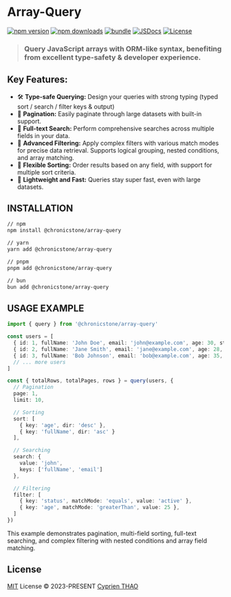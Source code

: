 # Array-Query

[![npm version][npm-version-src]][npm-version-href]
[![npm downloads][npm-downloads-src]][npm-downloads-href]
[![bundle][bundle-src]][bundle-href]
[![JSDocs][jsdocs-src]][jsdocs-href]
[![License][license-src]][license-href]

> ### **Query JavaScript arrays with ORM-like syntax, benefiting from excellent type-safety & developer experience.**

## Key Features:

- 🛠 **Type-safe Querying:** Design your queries with strong typing (typed sort / search / filter keys & output)
- 📄 **Pagination:** Easily paginate through large datasets with built-in support.
- 🔎 **Full-text Search:** Perform comprehensive searches across multiple fields in your data.
- 🧭 **Advanced Filtering:** Apply complex filters with various match modes for precise data retrieval. Supports logical grouping, nested conditions, and array matching.
- 🔢 **Flexible Sorting:** Order results based on any field, with support for multiple sort criteria.
- 🚀 **Lightweight and Fast:** Queries stay super fast, even with large datasets.

## INSTALLATION

```bash
// npm
npm install @chronicstone/array-query

// yarn
yarn add @chronicstone/array-query

// pnpm
pnpm add @chronicstone/array-query

// bun
bun add @chronicstone/array-query
```

## USAGE EXAMPLE

```ts
import { query } from '@chronicstone/array-query'

const users = [
  { id: 1, fullName: 'John Doe', email: 'john@example.com', age: 30, status: 'active', roles: ['admin'], createdAt: '2023-01-01' },
  { id: 2, fullName: 'Jane Smith', email: 'jane@example.com', age: 28, status: 'inactive', roles: ['user'], createdAt: '2023-02-15' },
  { id: 3, fullName: 'Bob Johnson', email: 'bob@example.com', age: 35, status: 'active', roles: ['user', 'manager'], createdAt: '2023-03-20' },
  // ... more users
]

const { totalRows, totalPages, rows } = query(users, {
  // Pagination
  page: 1,
  limit: 10,

  // Sorting
  sort: [
    { key: 'age', dir: 'desc' },
    { key: 'fullName', dir: 'asc' }
  ],

  // Searching
  search: {
    value: 'john',
    keys: ['fullName', 'email']
  },

  // Filtering
  filter: [
    { key: 'status', matchMode: 'equals', value: 'active' },
    { key: 'age', matchMode: 'greaterThan', value: 25 },
  ]
})
```

This example demonstrates pagination, multi-field sorting, full-text searching, and complex filtering with nested conditions and array field matching.

## License

[MIT](./LICENSE) License © 2023-PRESENT [Cyprien THAO](https://github.com/ChronicStone)

<!-- Badges -->

[npm-version-src]: https://img.shields.io/npm/v/@chronicstone/array-query?style=flat&colorA=080f12&colorB=1fa669
[npm-version-href]: https://npmjs.com/package/@chronicstone/array-query
[npm-downloads-src]: https://img.shields.io/npm/dm/@chronicstone/array-query?style=flat&colorA=080f12&colorB=1fa669
[npm-downloads-href]: https://npmjs.com/package/@chronicstone/array-query
[bundle-src]: https://img.shields.io/bundlephobia/minzip/@chronicstone/array-query?style=flat&colorA=080f12&colorB=1fa669&label=minzip
[bundle-href]: https://bundlephobia.com/result?p=@chronicstone/array-query
[license-src]: https://img.shields.io/github/license/ChronicStone/array-ql.svg?style=flat&colorA=080f12&colorB=1fa669
[license-href]: https://github.com/ChronicStone/array-ql/blob/main/LICENSE
[jsdocs-src]: https://img.shields.io/badge/jsdocs-reference-080f12?style=flat&colorA=080f12&colorB=1fa669
[jsdocs-href]: https://www.jsdocs.io/package/@chronicstone/array-query
